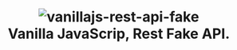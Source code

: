 <h1 align="center">
       <img alt="vanillajs-rest-api-fake" src="https://github.com/carlosgustavo/vanillajs-rest-api-fake/blob/master/images/vanillajs-rest-api-fake.png" />
    <br>
Vanilla JavaScrip, Rest Fake API.
</h1>
